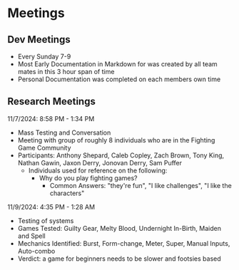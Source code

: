# Meetings
## Dev Meetings
- Every Sunday 7-9
- Most Early Documentation in Markdown for was created by all team mates in this 3 hour span of time
- Personal Documentation was completed on each members own time
## Research Meetings
11/7/2024: 8:58 PM - 1:34 PM
- Mass Testing and Conversation
- Meeting with group of roughly 8 individuals who are in the Fighting Game Community
- Participants: Anthony Shepard, Caleb Copley, Zach Brown, Tony King, Nathan Gawin, Jaxon Derry, Jonovan Derry, Sam Puffer
    - Individuals used for reference on the following:
        - Why do you play fighting games?
            - Common Answers: "they're fun", "I like challenges", "I like the characters"

11/9/2024: 4:35 PM - 1:28 AM
- Testing of systems
- Games Tested: Guilty Gear, Melty Blood, Undernight In-Birth, Maiden and Spell
- Mechanics Identified: Burst, Form-change, Meter, Super, Manual Inputs, Auto-combo
- Verdict: a game for beginners needs to be slower and footsies based
